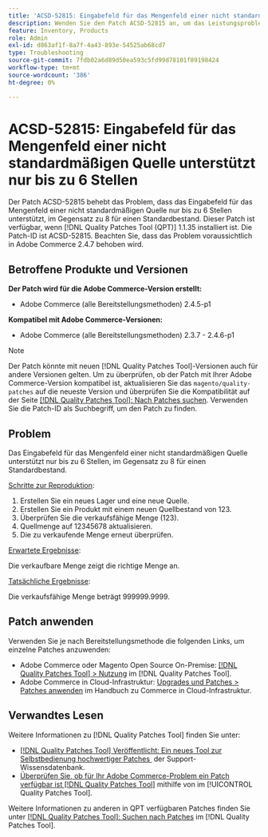 ```yaml
---
title: 'ACSD-52815: Eingabefeld für das Mengenfeld einer nicht standardmäßigen Quelle unterstützt nur bis zu 6 Stellen'
description: Wenden Sie den Patch ACSD-52815 an, um das Leistungsproblem von Adobe Commerce zu beheben, bei dem das Eingabefeld für das Mengenfeld einer nicht standardmäßigen Quelle nur bis zu 6 Stellen unterstützt, im Gegensatz zu 8 für einen Standardbestand.
feature: Inventory, Products
role: Admin
exl-id: d863af1f-8a7f-4a43-893e-54525ab68cd7
type: Troubleshooting
source-git-commit: 7fdb02a6d89d50ea593c5fd99d78101f89198424
workflow-type: tm+mt
source-wordcount: '386'
ht-degree: 0%

---
```


# ACSD-52815: Eingabefeld für das Mengenfeld einer nicht standardmäßigen Quelle unterstützt nur bis zu 6 Stellen

Der Patch ACSD-52815 behebt das Problem, dass das Eingabefeld für das Mengenfeld einer nicht standardmäßigen Quelle nur bis zu 6 Stellen unterstützt, im Gegensatz zu 8 für einen Standardbestand. Dieser Patch ist verfügbar, wenn [!DNL Quality Patches Tool (QPT)] 1.1.35 installiert ist. Die Patch-ID ist ACSD-52815. Beachten Sie, dass das Problem voraussichtlich in Adobe Commerce 2.4.7 behoben wird.

## Betroffene Produkte und Versionen

**Der Patch wird für die Adobe Commerce-Version erstellt:**

* Adobe Commerce (alle Bereitstellungsmethoden) 2.4.5-p1

**Kompatibel mit Adobe Commerce-Versionen:**

* Adobe Commerce (alle Bereitstellungsmethoden) 2.3.7 - 2.4.6-p1

>[!NOTE]
>
>Der Patch könnte mit neuen [!DNL Quality Patches Tool]-Versionen auch für andere Versionen gelten. Um zu überprüfen, ob der Patch mit Ihrer Adobe Commerce-Version kompatibel ist, aktualisieren Sie das `magento/quality-patches` auf die neueste Version und überprüfen Sie die Kompatibilität auf der Seite [[!DNL Quality Patches Tool]: Nach Patches suchen](https://experienceleague.adobe.com/tools/commerce-quality-patches/index.html?lang=de). Verwenden Sie die Patch-ID als Suchbegriff, um den Patch zu finden.

## Problem

Das Eingabefeld für das Mengenfeld einer nicht standardmäßigen Quelle unterstützt nur bis zu 6 Stellen, im Gegensatz zu 8 für einen Standardbestand.

<u>Schritte zur Reproduktion</u>:

1. Erstellen Sie ein neues Lager und eine neue Quelle.
1. Erstellen Sie ein Produkt mit einem neuen Quellbestand von 123.
1. Überprüfen Sie die verkaufsfähige Menge (123).
1. Quellmenge auf 12345678 aktualisieren.
1. Die zu verkaufende Menge erneut überprüfen.

<u>Erwartete Ergebnisse</u>:

Die verkaufbare Menge zeigt die richtige Menge an.

<u>Tatsächliche Ergebnisse</u>:

Die verkaufsfähige Menge beträgt 999999.9999.

## Patch anwenden

Verwenden Sie je nach Bereitstellungsmethode die folgenden Links, um einzelne Patches anzuwenden:

* Adobe Commerce oder Magento Open Source On-Premise: [[!DNL Quality Patches Tool] > Nutzung](/help/tools/quality-patches-tool/usage.md) im [!DNL Quality Patches Tool].
* Adobe Commerce in Cloud-Infrastruktur: [Upgrades und Patches > Patches anwenden](https://experienceleague.adobe.com/docs/commerce-cloud-service/user-guide/develop/upgrade/apply-patches.html?lang=de) im Handbuch zu Commerce in Cloud-Infrastruktur.

## Verwandtes Lesen

Weitere Informationen zu [!DNL Quality Patches Tool] finden Sie unter:

* [[!DNL Quality Patches Tool] Veröffentlicht: Ein neues Tool zur Selbstbedienung hochwertiger Patches &#x200B;](https://experienceleague.adobe.com/de/docs/commerce-operations/tools/quality-patches-tool/quality-patches-tool-to-self-serve-quality-patches) der Support-Wissensdatenbank.
* [Überprüfen Sie, ob für Ihr Adobe Commerce-Problem ein Patch verfügbar ist [!DNL Quality Patches Tool]](/help/tools/quality-patches-tool/patches-available-in-qpt/check-patch-for-magento-issue-with-magento-quality-patches.md) mithilfe von im [!UICONTROL Quality Patches Tool].


Weitere Informationen zu anderen in QPT verfügbaren Patches finden Sie unter [[!DNL Quality Patches Tool]: Suchen nach Patches](https://experienceleague.adobe.com/tools/commerce-quality-patches/index.html?lang=de) im [!DNL Quality Patches Tool].
